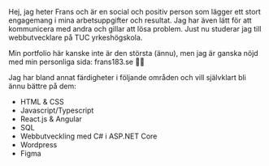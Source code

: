 Hej, jag heter Frans och är en social och positiv person som lägger ett stort engagemang i mina arbetsuppgifter och resultat. Jag har även lätt för att kommunicera med andra och gillar att lösa problem. Just nu studerar jag till webbutvecklare på TUC yrkeshögskola.

Min portfolio här kanske inte är den största (ännu), men jag är ganska nöjd med min personliga sida: frans183.se 🦩🌺

Jag har bland annat färdigheter i följande områden och vill självklart bli ännu bättre på dem:
- HTML & CSS
- Javascript/Typescript
- React.js & Angular
- SQL
- Webbutveckling med C# i ASP.NET Core
- Wordpress
- Figma

